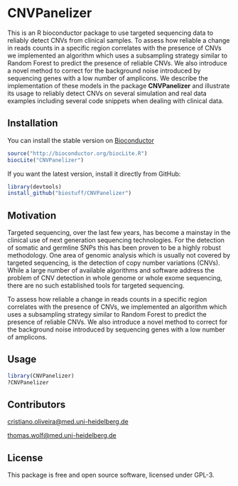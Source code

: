 # CNVPanelizer

This is an R bioconductor package to use targeted sequencing data to reliably
detect CNVs from clinical samples. To assess how reliable a change in reads
counts in a specific region correlates with the presence of CNVs we implemented
an algorithm which uses a subsampling strategy similar to Random Forest to
predict the presence of reliable CNVs. We also introduce a novel method to
correct for the background noise introduced by sequencing genes with a low
number of amplicons. We describe the implementation of these models in the
package <b>CNVPanelizer</b> and illustrate its usage to reliably detect CNVs
on several simulation and real data examples including several code snippets
when dealing with clinical data.

## Installation

You can install the stable version on
[Bioconductor](http://www.bioconductor.org/packages/release/bioc/html/CNVPanelizer.html)

```r
source("http://bioconductor.org/biocLite.R")
biocLite("CNVPanelizer")

```

If you want the latest version, install it directly from GitHub:

```r
library(devtools)
install_github("biostuff/CNVPanelizer")

```
## Motivation

Targeted sequencing, over the last few years, has become a mainstay in the
clinical use of next generation sequencing technologies. For the detection of
somatic and germline SNPs this has been proven to be a highly robust
methodology. One area of genomic analysis which is usually not covered by
targeted sequencing, is the detection of copy number variations (CNVs). While
a large number of available algorithms and software address the problem of CNV
detection in whole genome or whole exome sequencing, there are no such
established tools for targeted sequencing.

To assess how reliable a change in reads counts in a specific region correlates
with the presence of CNVs, we implemented an algorithm which uses a subsampling
strategy similar to Random Forest to predict the presence of reliable CNVs. We
also introduce a novel method to correct for the background noise introduced by
sequencing genes with a low number of amplicons.

## Usage

```r
library(CNVPanelizer)
?CNVPanelizer
```

## Contributors

cristiano.oliveira@med.uni-heidelberg.de

thomas.wolf@med.uni-heidelberg.de


## License

This package is free and open source software, licensed under GPL-3.